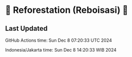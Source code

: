 
# 🌳 Reforestation (Reboisasi) 🌲

## Last Updated

GitHub Actions time: Sun Dec  8 07:20:33 UTC 2024

Indonesia/Jakarta time: Sun Dec  8 14:20:33 WIB 2024
